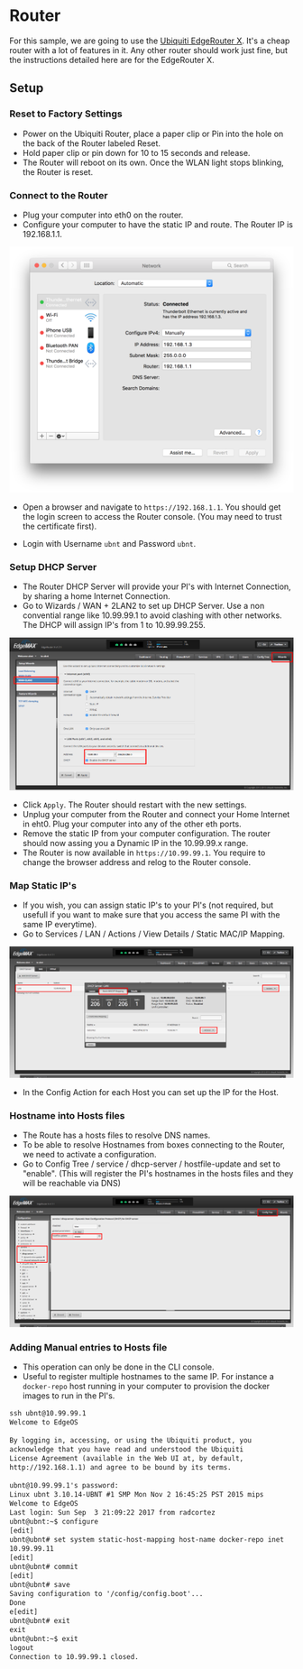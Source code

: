 # Router

For this sample, we are going to use the [Ubiquiti EdgeRouter X](https://www.ubnt.com/edgemax/edgerouter-x/). 
It's a cheap router with a lot of features in it. Any other router should work just fine, but the instructions detailed 
here are for the EdgeRouter X.
 
## Setup

### Reset to Factory Settings
* Power on the Ubiquiti Router, place a paper clip or Pin into the hole on the back of the Router labeled Reset.
* Hold paper clip or pin down for 10 to 15 seconds and release.
* The Router will reboot on its own. Once the WLAN light stops blinking, the Router is reset.

### Connect to the Router
* Plug your computer into eth0 on the router.
* Configure your computer to have the static IP and route. The Router IP is 192.168.1.1.

![Static IP](router-setup-01.png?raw=true)

* Open a browser and navigate to `https://192.168.1.1`. You should get the login screen to access the Router console. 
(You may need to trust the certificate first).

* Login with Username `ubnt` and Password `ubnt`.

### Setup DHCP Server
* The Router DHCP Server will provide your PI's with Internet Connection, by sharing a home Internet Connection.
* Go to Wizards / WAN + 2LAN2 to set up DHCP Server. Use a non convential range like 10.99.99.1 to avoid clashing with 
other networks. The DHCP will assign IP's from 1 to 10.99.99.255.

![WAN + 2LAN2](router-setup-02.png?raw=true)

* Click `Apply`. The Router should restart with the new settings.
* Unplug your computer from the Router and connect your Home Internet in eht0. Plug your computer into any of the other 
eth ports.
* Remove the static IP from your computer configuration. The router should now assing you a Dynamic IP in the 
10.99.99.x range.
* The Router is now available in `https://10.99.99.1`. You require to change the browser address and relog to the Router
console.

### Map Static IP's
* If you wish, you can assign static IP's to your PI's (not required, but usefull if you want to make sure that you 
access the same PI with the same IP everytime).
* Go to Services / LAN / Actions / View Details / Static MAC/IP Mapping.

![Map Static IP](router-setup-03.png?raw=true)

* In the Config Action for each Host you can set up the IP for the Host.

### Hostname into Hosts files
* The Route has a hosts files to resolve DNS names.
* To be able to resolve Hostnames from boxes connecting to the Router, we need to activate a configuration. 
* Go to Config Tree / service / dhcp-server / hostfile-update and set to "enable". (This will register the PI's 
hostnames in the hosts files and they will be reachable via DNS)

![Hosts Update](router-setup-04.png?raw=true)

### Adding Manual entries to Hosts file
* This operation can only be done in the CLI console.
* Useful to register multiple hostnames to the same IP. For instance a `docker-repo` host running in your computer to 
provision the docker images to run in the PI's.

```
ssh ubnt@10.99.99.1
Welcome to EdgeOS

By logging in, accessing, or using the Ubiquiti product, you
acknowledge that you have read and understood the Ubiquiti
License Agreement (available in the Web UI at, by default,
http://192.168.1.1) and agree to be bound by its terms.

ubnt@10.99.99.1's password:
Linux ubnt 3.10.14-UBNT #1 SMP Mon Nov 2 16:45:25 PST 2015 mips
Welcome to EdgeOS
Last login: Sun Sep  3 21:09:22 2017 from radcortez
ubnt@ubnt:~$ configure
[edit]
ubnt@ubnt# set system static-host-mapping host-name docker-repo inet 10.99.99.11
[edit]
ubnt@ubnt# commit
[edit]
ubnt@ubnt# save
Saving configuration to '/config/config.boot'...
Done
e[edit]
ubnt@ubnt# exit
exit
ubnt@ubnt:~$ exit
logout
Connection to 10.99.99.1 closed.
```
